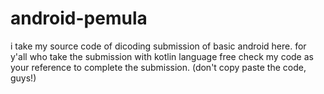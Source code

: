 # android-pemula
i take my source code of dicoding submission of basic android here. for y'all who take the submission with kotlin language free check my code as your reference to complete the submission. (don't copy paste the code, guys!)
